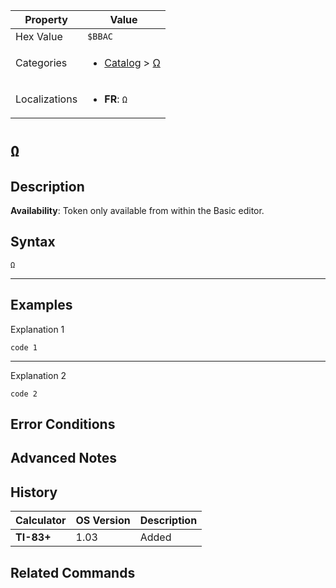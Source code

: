 | Property      | Value |
|---------------|-------|
| Hex Value     | `$BBAC`|
| Categories    | <ul><li>[Catalog](<../categories/Catalog.md>) > [Ω](<../categories/Catalog.md#Ω>)</li></ul> |
| Localizations | <ul><li><b>FR</b>: `Ω`</li></ul> |

# `Ω`

## Description



<b>Availability</b>: Token only available from within the Basic editor.

## Syntax
`Ω`

<hr>

## Examples

Explanation 1
```ti-basic
code 1
```
---
Explanation 2
```ti-basic
code 2
```

## Error Conditions


## Advanced Notes


## History
| Calculator | OS Version | Description |
|------------|------------|-------------|
| <b>TI-83+</b> | 1.03 | Added

## Related Commands

    